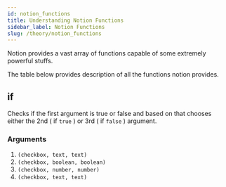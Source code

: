 ```yaml
---
id: notion_functions
title: Understanding Notion Functions
sidebar_label: Notion Functions
slug: /theory/notion_functions
---
```


Notion provides a vast array of functions capable of some extremely powerful stuffs.

The table below provides description of all the functions notion provides.

## if

Checks if the first argument is true or false and based on that chooses either the 2nd ( if `true` ) or 3rd ( if `false` ) argument.

### Arguments

1. `(checkbox, text, text)`
2. `(checkbox, boolean, boolean)`
3. `(checkbox, number, number)`
4. `(checkbox, text, text)`